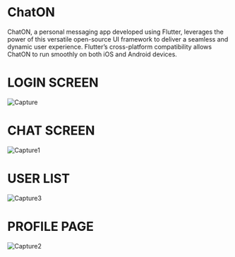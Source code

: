 # ChatON

ChatON, a personal messaging app developed using Flutter, leverages the
power of this versatile open-source UI framework to deliver a seamless and
dynamic user experience. Flutter’s cross-platform compatibility allows
ChatON to run smoothly on both iOS and Android devices.

# LOGIN SCREEN

![Capture](https://github.com/PratyushRajMishra/ChatON_Personel_ChatApp_using_Flutter/blob/main/assets/screenshots/LoginPage.jpeg)

# CHAT SCREEN

![Capture1](https://github.com/PratyushRajMishra/ChatON_Personel_ChatApp_using_Flutter/blob/main/assets/screenshots/ChatScreenPage.jpeg)


# USER LIST

![Capture3](https://github.com/PratyushRajMishra/ChatON_Personel_ChatApp_using_Flutter/blob/main/assets/screenshots/UserlistPage.jpeg)

# PROFILE PAGE
![Capture2](https://github.com/PratyushRajMishra/ChatON_Personel_ChatApp_using_Flutter/blob/main/assets/screenshots/ProfilePage.jpeg)

